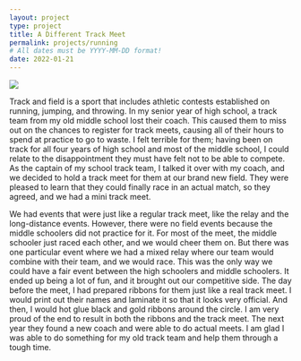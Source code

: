 ```yaml
---
layout: project
type: project
title: A Different Track Meet
permalink: projects/running
# All dates must be YYYY-MM-DD format!
date: 2022-01-21
---
```


<img class="ui image" src="{{ site.baseurl }}/images/track-and-field.jpg">

Track and field is a sport that includes athletic contests established on running, jumping, and throwing. In my senior year of high school, a track team from my old middle school lost their coach. This caused them to miss out on the chances to register for track meets, causing all of their hours to spend at practice to go to waste. I felt terrible for them; having been on track for all four years of high school and most of the middle school, I could relate to the disappointment they must have felt not to be able to compete. As the captain of my school track team, I talked it over with my coach, and we decided to hold a track meet for them at our brand new field. They were pleased to learn that they could finally race in an actual match, so they agreed, and we had a mini track meet.

We had events that were just like a regular track meet, like the relay and the long-distance events. However, there were no field events because the middle schoolers did not practice for it. For most of the meet, the middle schooler just raced each other, and we would cheer them on. But there was one particular event where we had a mixed relay where our team would combine with their team, and we would race. This was the only way we could have a fair event between the high schoolers and middle schoolers. It ended up being a lot of fun, and it brought out our competitive side. The day before the meet, I had prepared ribbons for them just like a real track meet. I would print out their names and laminate it so that it looks very official. And then, I would hot glue black and gold ribbons around the circle. I am very proud of the end to result in both the ribbons and the track meet. The next year they found a new coach and were able to do actual meets. I am glad I was able to do something for my old track team and help them through a tough time.
